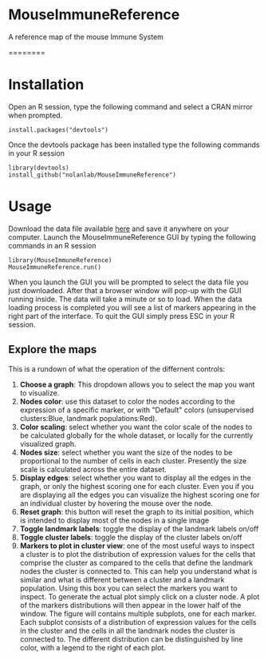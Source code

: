 # MouseImmuneReference
A reference map of the mouse Immune System

========

# Installation


Open an R session, type the following command and select a CRAN mirror when prompted.

`install.packages("devtools")`

Once the devtools package has been installed type the following commands in your R session

```
library(devtools)
install_github("nolanlab/MouseImmuneReference")
```

# Usage

Download the data file available [here](http://www.cytobank.org/nolanlab/reports/Spitzer2015.html) and save it anywhere on your computer. Launch the MouseImmuneReference GUI by typing the following commands in an R session

```
library(MouseImmuneReference)
MouseImmuneReference.run()
```
When you launch the GUI you will be prompted to select the data file you just downloaded. After that a browser window will pop-up with the GUI running inside. The data will take a minute or so to load. When the data loading process is completed you will see a list of markers appearing in the right part of the interface. To quit the GUI simply press ESC in your R session.


## Explore the maps

This is a rundown of what the operation of the differnent controls:

1. **Choose a graph**: This dropdown allows you to select the map you want to visualize.
2. **Nodes color**: use this dataset to color the nodes according to the expression of a specific marker, or with "Default" colors (unsupervised clusters:Blue, landmark populations:Red).
3. **Color scaling**: select whether you want the color scale of the nodes to be calculated globally for the whole dataset, or locally for the currently visualized graph.
4. **Nodes size**: select whether you want the size of the nodes to be proportional to the number of cells in each cluster. Presently the size scale is calculated across the entire dataset.
5. **Display edges**: select whether you want to display all the edges in the graph, or only the highest scoring one for each cluster. Even you if you are displaying all the edges you can visualize the highest scoring one for an individual cluster by hovering the mouse over the node.
6. **Reset graph**: this button will reset the graph to its initial position, which is intended to display most of the nodes in a single image
7. **Toggle landmark labels**: toggle the display of the landmark labels on/off
8. **Toggle cluster labels**: toggle the display of the cluster labels on/off
9. **Markers to plot in cluster view**: one of the most useful ways to inspect a cluster is to plot the distribution of expression values for the cells that comprise the cluster as compared to the cells that define the landmark nodes the cluster is connected to. This can help you understand what is similar and what is different between a cluster and a landmark population. Using this box you can select the markers you want to inspect. To generate the actual plot simply click on a cluster node. A plot of the markers distributions will then appear in the lower half of the window. The figure will contains multiple subplots, one for each marker. Each subplot consists of a distribution of expression values for the cells in the cluster and the cells in all the landmark nodes the cluster is connected to. The different distribution can be distinguished by line color, with a legend to the right of each plot.






